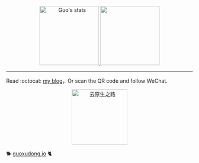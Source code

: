 <!--
**sunny0826/sunny0826** is a ✨ _special_ ✨ repository because its `README.md` (this file) appears on your GitHub profile.

Here are some ideas to get you started:

- 🔭 I’m currently working on ...
- 🌱 I’m currently learning ...
- 👯 I’m looking to collaborate on ...
- 🤔 I’m looking for help with ...
- 💬 Ask me about ...
- 📫 How to reach me: ...
- 😄 Pronouns: ...
- ⚡ Fun fact: ...
-->
<div align="center">
  <a href="https://guoxudong.io">
    <img height="160em" src="https://github-readme-stats.vercel.app/api?username=sunny0826&show_icons=true&bg_color=30,e96443,904e95&title_color=fff&text_color=fff" alt="Guo's stats" />
    <img height="160em" src="https://github-readme-stats.vercel.app/api/top-langs/?username=sunny0826&hide=javascript,html,css&layout=compact&bg_color=30,e96443,904e95&title_color=fff&text_color=fff">
  </a>
  
</div>

---

Read :octocat: [my blog](guoxudong.io)，Or scan the QR code and follow WeChat.

<div align="center">
  <a href="https://guoxudong.io">
    <img src="https://tva3.sinaimg.cn/large/ad5fbf65gy1gfm3j2vo79g20b90b9x6r.gif" style="width: 150px;" alt="云原生之路" />
  </a>
</div>

:dog2:  [guoxudong.io](guoxudong.io) :cat2:


